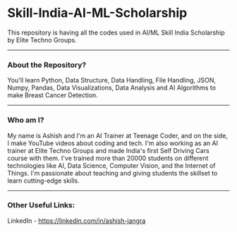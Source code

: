 # Skill-India-AI-ML-Scholarship
This repository is having all the codes used in AI/ML Skill India Scholarship by Elite Techno Groups.

-----
### About the Repository?

You'll learn Python, Data Structure, Data Handling, File Handling, JSON, Numpy, Pandas, Data Visualizations, Data Analysis and AI Algorithms to make Breast Cancer Detection.

-----

### Who am I?

My name is Ashish and I'm an AI Trainer at Teenage Coder, and on the side, I make YouTube videos about coding and tech. I'm also working as an AI trainer at Elite Techno Groups and made India's first Self Driving Cars course with them. I've trained more than 20000 students on different technologies like AI, Data Science, Computer Vision, and the Internet of Things. I'm passionate about teaching and giving students the skillset to learn cutting-edge skills.

-----

### Other Useful Links:

LinkedIn - https://linkedin.com/in/ashish-jangra 
